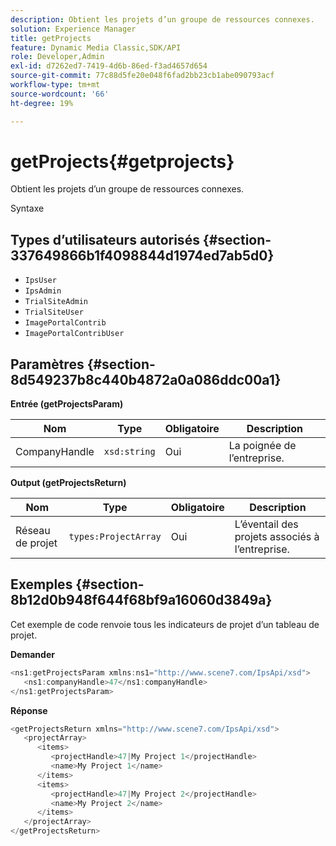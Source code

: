 ```yaml
---
description: Obtient les projets d’un groupe de ressources connexes.
solution: Experience Manager
title: getProjects
feature: Dynamic Media Classic,SDK/API
role: Developer,Admin
exl-id: d7262ed7-7419-4d6b-86ed-f3ad4657d654
source-git-commit: 77c88d5fe20e048f6fad2bb23cb1abe090793acf
workflow-type: tm+mt
source-wordcount: '66'
ht-degree: 19%

---
```


# getProjects{#getprojects}

Obtient les projets d’un groupe de ressources connexes.

Syntaxe

## Types d’utilisateurs autorisés {#section-337649866b1f4098844d1974ed7ab5d0}

* `IpsUser`
* `IpsAdmin`
* `TrialSiteAdmin`
* `TrialSiteUser`
* `ImagePortalContrib`
* `ImagePortalContribUser`

## Paramètres {#section-8d549237b8c440b4872a0a086ddc00a1}

**Entrée (getProjectsParam)**

| Nom | Type | Obligatoire | Description |
|---|---|---|---|
| CompanyHandle | `xsd:string` | Oui | La poignée de l’entreprise. |

**Output (getProjectsReturn)**

| Nom | Type | Obligatoire | Description |
|---|---|---|---|
| Réseau de projet | `types:ProjectArray` | Oui | L’éventail des projets associés à l’entreprise. |

## Exemples {#section-8b12d0b948f644f68bf9a16060d3849a}

Cet exemple de code renvoie tous les indicateurs de projet d’un tableau de projet.

**Demander**

```java
<ns1:getProjectsParam xmlns:ns1="http://www.scene7.com/IpsApi/xsd">
   <ns1:companyHandle>47</ns1:companyHandle>
</ns1:getProjectsParam>
```

**Réponse**

```java
<getProjectsReturn xmlns="http://www.scene7.com/IpsApi/xsd">
   <projectArray>
      <items>
         <projectHandle>47|My Project 1</projectHandle>
         <name>My Project 1</name>
      </items>
      <items>
         <projectHandle>47|My Project 2</projectHandle>
         <name>My Project 2</name>
      </items>
   </projectArray>
</getProjectsReturn>
```
